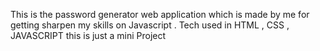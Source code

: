 This is the password generator web application which is made by me for getting sharpen my skills on Javascript .
Tech used in HTML , CSS , JAVASCRIPT
this is just a mini Project

